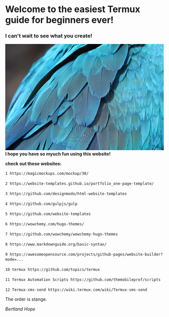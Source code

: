
# Welcome to the easiest Termux guide for beginners ever!

### I can't wait to see what you create!

![Pixabay_Feater](pic/assets/parrot-feathers-6619082_1280.jpg)
**I hope you have so myuch fun using this website!**

**check out these websites:**

    1 https://magicmockups.com/mockup/30/

    2 https://website-templates.github.io/portfolio_one-page-template/
    
    3 https://github.com/designmodo/html-website-templates
    
    4 https://github.com/gulpjs/gulp
    
    5 https://github.com/website-templates
    
    6 https://wowchemy.com/hugo-themes/
    
    7 https://github.com/wowchemy/wowchemy-hugo-themes
    
    8 https://www.markdownguide.org/basic-syntax/
    
    9 https://awesomeopensource.com/projects/github-pages/website-builder?mode=...

    10 termux https://github.com/topics/termux

    11 Termux Automation Scripts https://github.com/themobileprof/scripts

    12 Termux-sms-send https://wiki.termux.com/wiki/Termux-sms-send

The order is stange.

*Bertland Hope*